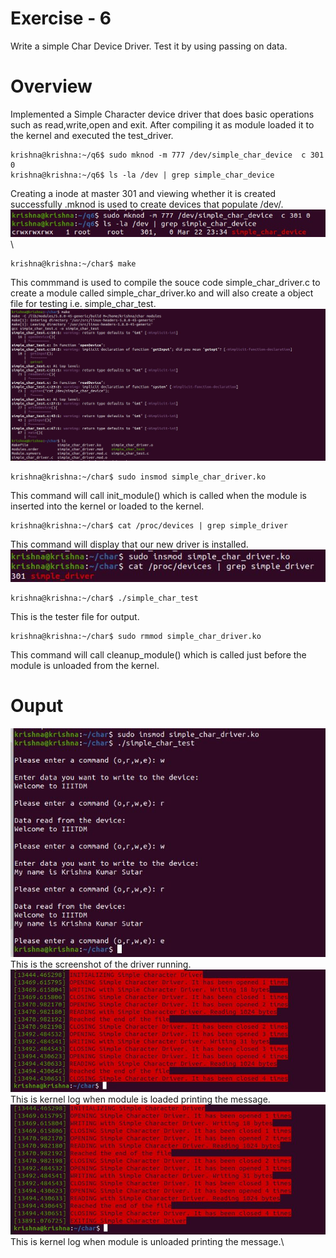 # Exercise - 6
Write a simple Char Device Driver. Test it by using passing on data.
# Overview
Implemented a Simple Character device driver that does basic operations such as read,write,open and exit. After compiling it as module loaded it to the kernel and executed the test_driver.
```
krishna@krishna:~/q6$ sudo mknod -m 777 /dev/simple_char_device  c 301 0
krishna@krishna:~/q6$ ls -la /dev | grep simple_char_device
```
Creating a inode at master 301 and viewing whether it is created successfully .mknod is used to create devices that populate /dev/. 
![Screenshot](device.jpeg)\
```
krishna@krishna:~/char$ make
```
This commmand is used to compile the souce code simple_char_driver.c to create a module called simple_char_driver.ko and will also create a object file for testing i.e. simple_char_test.
![Screenshot](make.JPG)
```
krishna@krishna:~/char$ sudo insmod simple_char_driver.ko
```
This command will call init_module() which is called when the module is inserted into the kernel or loaded to the kernel.
```
krishna@krishna:~/char$ cat /proc/devices | grep simple_driver
```
This command will display that our new driver is installed.\
![Screenshot](driverlist.JPG)
```
krishna@krishna:~/char$ ./simple_char_test 
```
This is the tester file for output.
```
krishna@krishna:~/char$ sudo rmmod simple_char_driver.ko
```
This command will call cleanup_module() which is called just before the module is unloaded from the kernel.
# Ouput
![Screenshot](testdrive.JPG)\
This is the screenshot of the driver running.\
![Screenshot](insmod.JPG)\
This is kernel log when module is loaded printing the message.\
![Screenshot](rmmod.JPG)\
This is kernel log when module is unloaded printing the message.\
